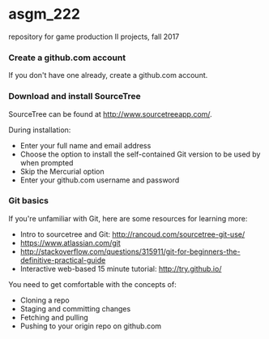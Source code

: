 # asgm_222
repository for game production II projects, fall 2017

### Create a github.com account
If you don't have one already, create a github.com account. 

### Download and install SourceTree
SourceTree can be found at http://www.sourcetreeapp.com/. 

During installation:
* Enter your full name and email address 
* Choose the option to install the self-contained Git version to be used by when prompted
* Skip the Mercurial option
* Enter your github.com username and password

### Git basics
If you're unfamiliar with Git, here are some resources for learning more:
* Intro to sourcetree and Git: http://rancoud.com/sourcetree-git-use/
* https://www.atlassian.com/git
* http://stackoverflow.com/questions/315911/git-for-beginners-the-definitive-practical-guide
* Interactive web-based 15 minute tutorial: http://try.github.io/

You need to get comfortable with the concepts of:
* Cloning a repo
* Staging and committing changes
* Fetching and pulling
* Pushing to your origin repo on github.com

